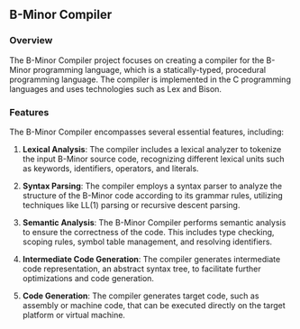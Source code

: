 ## B-Minor Compiler

### Overview
The B-Minor Compiler project focuses on creating a compiler for the B-Minor programming language, which is a statically-typed, procedural programming language. The compiler is implemented in the C programming languages and uses technologies such as Lex and Bison.

### Features
The B-Minor Compiler encompasses several essential features, including:
1. **Lexical Analysis**: The compiler includes a lexical analyzer to tokenize the input B-Minor source code, recognizing different lexical units such as keywords, identifiers, operators, and literals.

2. **Syntax Parsing**: The compiler employs a syntax parser to analyze the structure of the B-Minor code according to its grammar rules, utilizing techniques like LL(1) parsing or recursive descent parsing.

3. **Semantic Analysis**: The B-Minor Compiler performs semantic analysis to ensure the correctness of the code. This includes type checking, scoping rules, symbol table management, and resolving identifiers.

4. **Intermediate Code Generation**: The compiler generates intermediate code representation, an abstract syntax tree, to facilitate further optimizations and code generation.

5. **Code Generation**: The compiler generates target code, such as assembly or machine code, that can be executed directly on the target platform or virtual machine.
